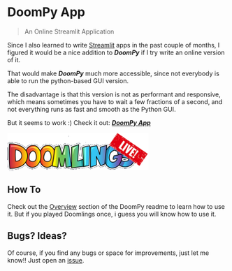 # DoomPy App

> An Online Streamlit Application


Since I also learned to write [Streamlit](https://streamlit.io/) apps in the past couple of months, I figured it would be a nice addition to **_DoomPy_** if I try write an online version of it.

That would make **_DoomPy_** much more accessible, since not everybody is able to run the python-based GUI version.

The disadvantage is that this version is not as performant and responsive, which means sometimes you have to wait a few fractions of a second, and not everything runs as fast and smooth as the Python GUI.

But it seems to work :) Check it out: [**_DoomPy App_**](https://doompy.streamlit.app)

![logo](assets/logo.png)

## How To

Check out the [Overview](../README.md#overview) section of the DoomPy readme to learn how to use it. But if you played Doomlings once, i guess you will know how to use it.

## Bugs? Ideas?

Of course, if you find any bugs or space for improvements, just let me know!! Just open an [issue](https://github.com/azabicki/DoomPy/issues).